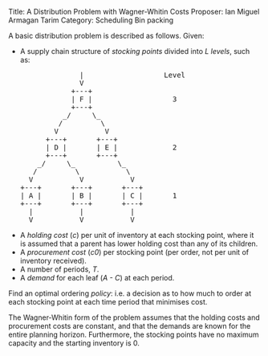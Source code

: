 Title:    A Distribution Problem with Wagner-Whitin Costs
Proposer: Ian Miguel
          Armagan Tarim
Category: Scheduling
          Bin packing

A basic distribution problem is described as follows.
Given:
<UL>
<LI> A supply chain structure of <em>stocking points</em> divided into
<em>L</em> <em>levels</em>, such as:
<pre>
              |                   Level
              V
            +---+
            | F |                   3
            +---+
          _/     \_
         /         \
        V           V
      +---+       +---+
      | D |       | E |             2
      +---+       +---+
    _/     \_          \_
   /         \           \
  V           V           V
+---+       +---+       +---+
| A |       | B |       | C |       1
+---+       +---+       +---+
  |           |           |
  V           V           V
</pre>
<LI>A <em>holding cost</em> (<em>c</em>) per unit of inventory at each
    stocking point, where it is assumed that a parent has lower holding
    cost than any of its children.
<LI>A <em>procurement cost</em> (<em>c0</em>) per stocking point
    (per order, not per unit of inventory received).
<LI>A number of periods, <em>T</em>.
<LI>A <em>demand</em> for each leaf (<em>A - C</em>) at each period.
</UL>

Find an optimal ordering <em>policy</em>: i.e. a decision as to how much
to order at each stocking point at each time period that minimises cost.

The Wagner-Whitin form of the problem assumes that the holding costs
and procurement costs are constant, and that the demands are known for
the entire planning horizon. Furthermore, the stocking points have no
maximum capacity and the starting inventory is 0.